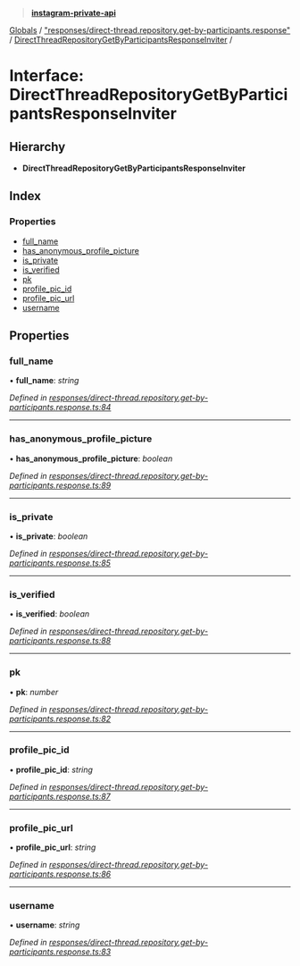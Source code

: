 > **[instagram-private-api](../README.md)**

[Globals](../README.md) / ["responses/direct-thread.repository.get-by-participants.response"](../modules/_responses_direct_thread_repository_get_by_participants_response_.md) / [DirectThreadRepositoryGetByParticipantsResponseInviter](_responses_direct_thread_repository_get_by_participants_response_.directthreadrepositorygetbyparticipantsresponseinviter.md) /

# Interface: DirectThreadRepositoryGetByParticipantsResponseInviter

## Hierarchy

* **DirectThreadRepositoryGetByParticipantsResponseInviter**

## Index

### Properties

* [full_name](_responses_direct_thread_repository_get_by_participants_response_.directthreadrepositorygetbyparticipantsresponseinviter.md#full_name)
* [has_anonymous_profile_picture](_responses_direct_thread_repository_get_by_participants_response_.directthreadrepositorygetbyparticipantsresponseinviter.md#has_anonymous_profile_picture)
* [is_private](_responses_direct_thread_repository_get_by_participants_response_.directthreadrepositorygetbyparticipantsresponseinviter.md#is_private)
* [is_verified](_responses_direct_thread_repository_get_by_participants_response_.directthreadrepositorygetbyparticipantsresponseinviter.md#is_verified)
* [pk](_responses_direct_thread_repository_get_by_participants_response_.directthreadrepositorygetbyparticipantsresponseinviter.md#pk)
* [profile_pic_id](_responses_direct_thread_repository_get_by_participants_response_.directthreadrepositorygetbyparticipantsresponseinviter.md#profile_pic_id)
* [profile_pic_url](_responses_direct_thread_repository_get_by_participants_response_.directthreadrepositorygetbyparticipantsresponseinviter.md#profile_pic_url)
* [username](_responses_direct_thread_repository_get_by_participants_response_.directthreadrepositorygetbyparticipantsresponseinviter.md#username)

## Properties

###  full_name

• **full_name**: *string*

*Defined in [responses/direct-thread.repository.get-by-participants.response.ts:84](https://github.com/dilame/instagram-private-api/blob/3e16058/src/responses/direct-thread.repository.get-by-participants.response.ts#L84)*

___

###  has_anonymous_profile_picture

• **has_anonymous_profile_picture**: *boolean*

*Defined in [responses/direct-thread.repository.get-by-participants.response.ts:89](https://github.com/dilame/instagram-private-api/blob/3e16058/src/responses/direct-thread.repository.get-by-participants.response.ts#L89)*

___

###  is_private

• **is_private**: *boolean*

*Defined in [responses/direct-thread.repository.get-by-participants.response.ts:85](https://github.com/dilame/instagram-private-api/blob/3e16058/src/responses/direct-thread.repository.get-by-participants.response.ts#L85)*

___

###  is_verified

• **is_verified**: *boolean*

*Defined in [responses/direct-thread.repository.get-by-participants.response.ts:88](https://github.com/dilame/instagram-private-api/blob/3e16058/src/responses/direct-thread.repository.get-by-participants.response.ts#L88)*

___

###  pk

• **pk**: *number*

*Defined in [responses/direct-thread.repository.get-by-participants.response.ts:82](https://github.com/dilame/instagram-private-api/blob/3e16058/src/responses/direct-thread.repository.get-by-participants.response.ts#L82)*

___

###  profile_pic_id

• **profile_pic_id**: *string*

*Defined in [responses/direct-thread.repository.get-by-participants.response.ts:87](https://github.com/dilame/instagram-private-api/blob/3e16058/src/responses/direct-thread.repository.get-by-participants.response.ts#L87)*

___

###  profile_pic_url

• **profile_pic_url**: *string*

*Defined in [responses/direct-thread.repository.get-by-participants.response.ts:86](https://github.com/dilame/instagram-private-api/blob/3e16058/src/responses/direct-thread.repository.get-by-participants.response.ts#L86)*

___

###  username

• **username**: *string*

*Defined in [responses/direct-thread.repository.get-by-participants.response.ts:83](https://github.com/dilame/instagram-private-api/blob/3e16058/src/responses/direct-thread.repository.get-by-participants.response.ts#L83)*